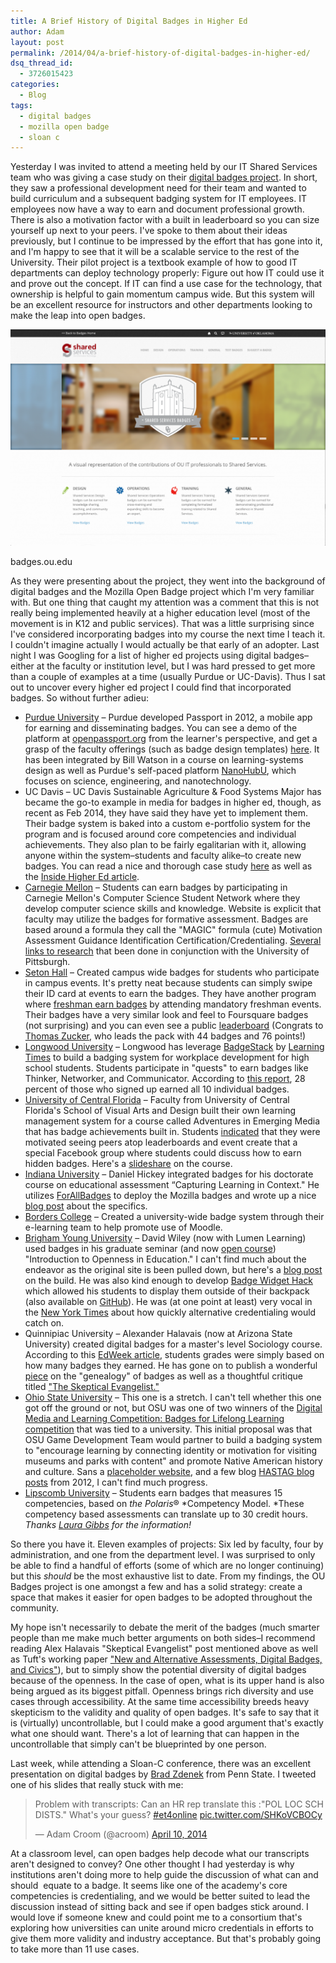 ```yaml
---
title: A Brief History of Digital Badges in Higher Ed
author: Adam
layout: post
permalink: /2014/04/a-brief-history-of-digital-badges-in-higher-ed/
dsq_thread_id:
  - 3726015423
categories:
  - Blog
tags:
  - digital badges
  - mozilla open badge
  - sloan c
---
```

Yesterday I was invited to attend a meeting held by our IT Shared Services team who was giving a case study on their [digital badges project][1]. In short, they saw a professional development need for their team and wanted to build curriculum and a subsequent badging system for IT employees. IT employees now have a way to earn and document professional growth. There is also a motivation factor with a built in leaderboard so you can size yourself up next to your peers. I've spoke to them about their ideas previously, but I continue to be impressed by the effort that has gone into it, and I'm happy to see that it will be a scalable service to the rest of the University. Their pilot project is a textbook example of how to good IT departments can deploy technology properly: Figure out how IT could use it and prove out the concept. If IT can find a use case for the technology, that ownership is helpful to gain momentum campus wide. But this system will be an excellent resource for instructors and other departments looking to make the leap into open badges.


  <a href="/uploads/2014/04/badgesouedu.png"><img src="/uploads/2014/04/badgesouedu-1024x703.png"/></a>

  <p class="wp-caption-text">
    badges.ou.edu
  </p>
</div>

As they were presenting about the project, they went into the background of digital badges and the Mozilla Open Badge project which I'm very familiar with. But one thing that caught my attention was a comment that this is not really being implemented heavily at a higher education level (most of the movement is in K12 and public services). That was a little surprising since I've considered incorporating badges into my course the next time I teach it. I couldn't imagine actually I would actually be that early of an adopter. Last night I was Googling for a list of higher ed projects using digital badges–either at the faculty or institution level, but I was hard pressed to get more than a couple of examples at a time (usually Purdue or UC-Davis). Thus I sat out to uncover every higher ed project I could find that incorporated badges. So without further adieu:

  * [Purdue University][2] – Purdue developed Passport in 2012, a mobile app for earning and disseminating badges. You can see a demo of the platform at [openpassport.org][3] from the learner's perspective, and get a grasp of the faculty offerings (such as badge design templates) [here][4]. It has been integrated by Bill Watson in a course on learning-systems design as well as Purdue's self-paced platform [NanoHubU][5], which focuses on science, engineering, and nanotechnology.
  * UC Davis – UC Davis Sustainable Agriculture & Food Systems Major has became the go-to example in media for badges in higher ed, though, as recent as Feb 2014, they have said they have yet to implement them. Their badge system is baked into a custom e-portfolio system for the program and is focused around core competencies and individual achievements. They also plan to be fairly egalitarian with it, allowing anyone within the system–students and faculty alike–to create new badges. You can read a nice and thorough case study [here][6] as well as the [Inside Higher Ed article][7].
  * [Carnegie Mellon][8] – Students can earn badges by participating in Carnegie Mellon's Computer Science Student Network where they develop computer science skills and knowledge. Website is explicit that faculty may utilize the badges for formative assessment. Badges are based around a formula they call the "MAGIC" formula (cute) Motivation Assessment Guidance Identification Certification/Credentialing. [Several links to research][9] that been done in conjunction with the University of Pittsburgh.
  * [Seton Hall][10] – Created campus wide badges for students who participate in campus events. It's pretty neat because students can simply swipe their ID card at events to earn the badges. They have another program where [freshman earn badges][11] by attending mandatory freshman events. Their badges have a very similar look and feel to Foursquare badges (not surprising) and you can even see a public [leaderboard][12] (Congrats to [Thomas Zucker][13], who leads the pack with 44 badges and 76 points!)
  * [Longwood University][14] – Longwood has leverage [BadgeStack][15] by [Learning Times][16] to build a badging system for workplace development for high school students. Students participate in "quests" to earn badges like Thinker, Networker, and Communicator. According to [this report][17], 28 percent of those who signed up earned all 10 individual badges.
  * [University of Central Florida][18] – Faculty from University of Central Florida's School of Visual Arts and Design built their own learning management system for a course called Adventures in Emerging Media that has badge achievements built in. Students [indicated][19] that they were motivated seeing peers atop leaderboards and event create that a special Facebook group where students could discuss how to earn hidden badges. Here's a [slideshare][20] on the course.
  * [Indiana University][21] – Daniel Hickey integrated badges for his doctorate course on educational assessment “Capturing Learning in Context." He utilizes [ForAllBadges][22] to deploy the Mozilla badges and wrote up a nice [blog post][21] about the specifics.
  * [Borders College][23] – Created a university-wide badge system through their e-learning team to help promote use of Moodle.
  * [Brigham Young University][24] – David Wiley (now with Lumen Learning) used badges in his graduate seminar (and now [open course][25]) "Introduction to Openness in Education." I can't find much about the endeavor as the original site is been pulled down, but here's a [blog post][24] on the build. He was also kind enough to develop [Badge Widget Hack][26] which allowed his students to display them outside of their backpack (also available on [GitHub][27]). He was (at one point at least) very vocal in the [New York Times][28] about how quickly alternative credentialing would catch on.
  * Quinnipiac University – Alexander Halavais (now at Arizona State University) created digital badges for a master's level Sociology course. According to this [EdWeek article][29], students grades were simply based on how many badges they earned. He has gone on to publish a wonderful [piece][30] on the "genealogy" of badges as well as a thoughtful critique titled ["The Skeptical Evangelist."][31]
  * [Ohio State University][32] – This one is a stretch. I can't tell whether this one got off the ground or not, but OSU was one of two winners of the [Digital Media and Learning Competition: Badges for Lifelong Learning competition][33] that was tied to a university. This initial proposal was that OSU Game Development Team would partner to build a badging system to "encourage learning by connecting identity or motivation for visiting museums and parks with content" and promote Native American history and culture. Sans a [placeholder website][32], and a few blog [HASTAG blog posts][34] from 2012, I can't find much progress.
  * [Lipscomb University][35] – Students earn badges that measures 15 competencies, based on *the Polaris*® *Competency Model. *These competency based assessments can translate up to 30 credit hours. *Thanks [Laura Gibbs][36] for the information!*

So there you have it. Eleven examples of projects: Six led by faculty, four by administration, and one from the department level. I was surprised to only be able to find a handful of efforts (some of which are no longer continuing) but this *should* be the most exhaustive list to date. From my findings, the OU Badges project is one amongst a few and has a solid strategy: create a space that makes it easier for open badges to be adopted throughout the community.

My hope isn't necessarily to debate the merit of the badges (much smarter people than me make much better arguments on both sides–I recommend reading Alex Halavais "Skeptical Evangelist" post mentioned above as well as Tuft's working paper ["New and Alternative Assessments, Digital Badges, and Civics"][37]), but to simply show the potential diversity of digital badges because of the openness. In the case of open, what is its upper hand is also being argued as its biggest pitfall. Openness brings rich diversity and use cases through accessibility. At the same time accessibility breeds heavy skepticism to the validity and quality of open badges. It's safe to say that it is (virtually) uncontrollable, but I could make a good argument that's exactly what one should want. There's a lot of learning that can happen in the uncontrollable that simply can't be blueprinted by one person.

Last week, while attending a Sloan-C conference, there was an excellent presentation on digital badges by [Brad Zdenek][38] from Penn State. I tweeted one of his slides that really stuck with me:

<blockquote class="twitter-tweet" lang="en">
  <p>
    Problem with transcripts: Can an HR rep translate this :"POL LOC SCH DISTS." What's your guess? <a href="https://twitter.com/search?q=%23et4online&src=hash">#et4online</a> <a href="http://t.co/SHKoVCBOCy">pic.twitter.com/SHKoVCBOCy</a>
  </p>

  <p>
    — Adam Croom (@acroom) <a href="https://twitter.com/acroom/statuses/454299560655872000">April 10, 2014</a>
  </p>
</blockquote>

At a classroom level, can open badges help decode what our transcripts aren't designed to convey? One other thought I had yesterday is why institutions aren't doing more to help guide the discussion of what can and should  equate to a badge. It seems like one of the academy's core competencies is credentialing, and we would be better suited to lead the discussion instead of sitting back and see if open badges stick around. I would love if someone knew and could point me to a consortium that's exploring how universities can unite around micro credentials in efforts to give them more validity and industry acceptance. But that's probably going to take more than 11 use cases.

 [1]: http://badges.ou.edu
 [2]: http://www.itap.purdue.edu/studio/passport/
 [3]: http://openpassport.org
 [4]: http://newcomb.tulane.edu/blogs/uccbadges/case-studies/purdue-university/
 [5]: https://nanohub.org/groups/u
 [6]: http://www.reconnectlearning.org/wp-content/uploads/2014/01/UC-Davis_case_study_final.pdf
 [7]: http://www.insidehighered.com/news/2014/01/03/uc-daviss-groundbreaking-digital-badge-system-new-sustainable-agriculture-program
 [8]: http://www.cs2n.org/teachers/badges
 [9]: http://www.cs2n.org/teachers/research
 [10]: https://tltc.shu.edu/badges/index.php
 [11]: https://tltc.shu.edu/badges/stillmanPassport.php
 [12]: https://tltc.shu.edu/badges/leaders.php
 [13]: https://tltc.shu.edu/badges/individualAwards.php?id=zuckerth
 [14]: http://longwood.badgestack.net
 [15]: http://badgestack.net
 [16]: http://www.learningtimes.com
 [17]: http://campustechnology.com/Articles/2013/06/20/How-Badges-Really-Work-in-Higher-Education.aspx?Page=4
 [18]: https://adventures.cah.ucf.edu/login.php
 [19]: http://ieeexplore.ieee.org/xpl/login.jsp?tp=&arnumber=6408619&url=http%3A%2F%2Fieeexplore.ieee.org%2Fxpls%2Fabs_all.jsp%3Farnumber%3D6408619
 [20]: http://www.slideshare.net/ekj03/adventures-in-emerging-mediaaect
 [21]: http://remediatingassessment.blogspot.com/2012/10/incorporating-open-badges-into-hybrid.html
 [22]: http://www.forallbadges.com/
 [23]: http://www.rsc-scotland.org/wp-content/uploads/2013/05/23042013bordersOB.pdf
 [24]: http://opencontent.org/blog/archives/2254
 [25]: https://learn.canvas.net/courses/4
 [26]: http://badgewidgethack.org
 [27]: https://github.com/kalendar/BadgeWidgetHack
 [28]: http://www.nytimes.com/2012/03/05/education/beyond-the-college-degree-online-educational-badges.html
 [29]: http://www.edweek.org/dd/articles/2012/06/13/03badges-s1.h05.html
 [30]: http://alex.halavais.net/a-genealogy-of-badges
 [31]: http://alex.halavais.net/badges-the-skeptical-evangelist
 [32]: http://www.earthworksrising.org
 [33]: http://dml4.dmlcompetition.net/dml4.dmlcompetition.net/index.html
 [34]: http://www.hastac.org/blogs/gregory-daigle
 [35]: http://www.lipscomb.edu/professionalstudies/core-badges
 [36]: http://mythfolklore.net
 [37]: http://www.civicyouth.org/wp-content/uploads/2013/03/WP_77_Sullivan_Final.pdf
 [38]: http://sites.psu.edu/bradzdenek/
